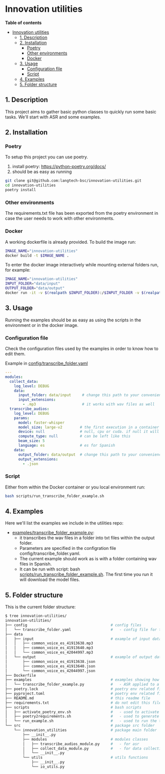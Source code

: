 # Innovation utilities

**Table of contents**

- [Innovation utilities](#innovation-utilities)
  - [1. Description](#1-description)
  - [2. Installation](#2-installation)
    - [Poetry](#poetry)
    - [Other environments](#other-environments)
    - [Docker](#docker)
  - [3. Usage](#3-usage)
    - [Configuration file](#configuration-file)
    - [Script](#script)
  - [4. Examples](#4-examples)
  - [5. Folder structure](#5-folder-structure)


##  1. Description

This project aims to gather basic python classes to quickly run some basic tasks. We'll start with ASR and some examples.

##  2. Installation

### Poetry

To setup this project you can use poetry.

1. install poetry: https://python-poetry.org/docs/
2. should be as easy as running
```bash
git clone git@github.com:langtech-bsc/innovation-utilities.git
cd innovation-utilities
poetry install
```

### Other environments

The requirements.txt file has been exported from the poetry environment in case the user needs to work with other environments.

### Docker

A working dockerfile is already provided. To build the image run:

```bash
IMAGE_NAME="innovation-utilities"
docker build -t $IMAGE_NAME .
```

To enter the docker image interactively while mounting external folders run, for example:

```bash
IMAGE_NAME="innovation-utilities"
INPUT_FOLDER="data/input"
OUTPUT_FOLDER="data/output"
docker run -it -v $(realpath $INPUT_FOLDER):/$INPUT_FOLDER -v $(realpath $OUTPUT_FOLDER):/$OUTPUT_FOLDER --rm $IMAGE_NAME bash
```

##  3. Usage

Running the examples should be as easy as using the scripts in the environment or in the docker image.

### Configuration file

Check the configuration files used by the examples in order to know how to edit them.

Example in [config/transcribe_folder.yaml](config/transcribe_folder.yaml)

```yaml
---
modules:
  collect_data:
    log_level: DEBUG
    data:
      input_folder: data/input     # change this path to your convenience
      input_extensions:
        - .mp3                     # it works with wav files as well
  transcribe_audios:
    log_level: DEBUG
    params:
      model: faster-whisper
      model_size: large-v2        # the first execution in a container the model will be downloaded
      device: null                # null, cpu or cuda. if null it will check if cuda is available first, cpu otherwise
      compute_type: null          # can be left like this
      beam_size: 5
      language: es                # es for Spanish
    data:
      output_folder: data/output  # change this path to your convenience
      output_extensions:
        - .json
```

### Script

Either from within the Docker container or you local environment run:

```bash
bash scripts/run_transcribe_folder_example.sh
```


## 4. Examples

Here we'll list the examples we include in the utilities repo:
- [examples/transcribe_folder_example.py](examples/transcribe_folder_example.py): 
  - it transcribes the wav files in a folder into txt files within the output folder. 
  - Parameters are specified in the configration file config/transcribe_folder.yaml. 
  - The current example should work as is with a folder containing wav files in Spanish. 
  - It can be run with script: bash [scripts/run_transcribe_folder_example.sh](scripts/run_transcribe_folder_example.sh). The first time you run it will download the model files.

## 5. Folder structure

This is the current folder structure:

```bash
$ tree innovation-utilities/
innovation-utilities/
├── config                                      # config files
│   └── transcribe_folder.yaml                  #   - config file for the corresponding example
├── data
│   ├── input                                   # example of input data
│   │   ├── common_voice_es_41913638.mp3
│   │   ├── common_voice_es_41913640.mp3
│   │   └── common_voice_es_42044997.mp3
│   └── output                                  # example of output data
│       ├── common_voice_es_41913638.json
│       ├── common_voice_es_41913640.json
│       └── common_voice_es_42044997.json
├── Dockerfile
├── examples                                    # examples showing how the classes can be used
│   └── transcribe_folder_example.py            #   - ASR applied to a folder
├── poetry.lock                                 # poetry env related file
├── pyproject.toml                              # poetry env related file
├── README.md                                   # this readme file
├── requirements.txt                            # do not edit this file, generaed using scripts/poetry2requirements.sh
├── scripts                                     # bash scripts
│   ├── activate_poetry_env.sh                  #   - used to activate poetry env
│   ├── poetry2requirements.sh                  #   - used to generate requirements.txt
│   └── run_example.sh                          #   - used to run the transcribe_folder.py
└── src                                         # package src folder
    └── innovation_utilities                    # package main folder
        ├── __init__.py
        ├── modules                             # modules classes
        │   ├── transcribe_audios_module.py     #   - for asr
        │   ├── collect_data_module.py          #   - for data collection
        │   └── __init__.py
        └── utils                               # utils functions
            ├── __init__.py
            └── io_utils.py
```